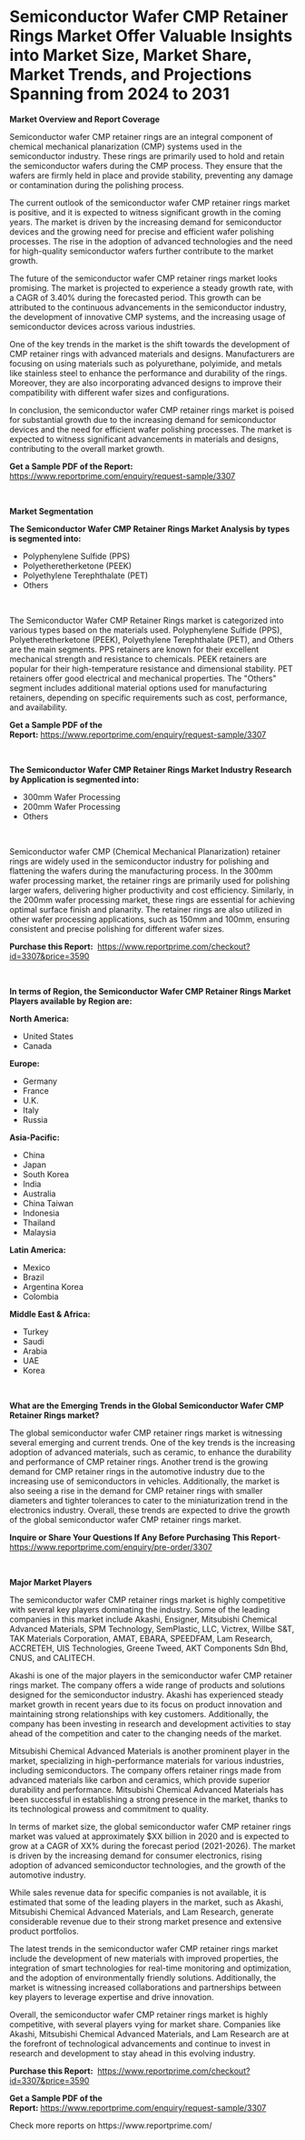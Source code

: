 <p><h1>Semiconductor Wafer CMP Retainer Rings Market Offer Valuable Insights into Market Size, Market Share, Market Trends, and Projections Spanning from 2024 to 2031</h1></p><p><strong>Market Overview and Report Coverage</strong></p>
<p><p>Semiconductor wafer CMP retainer rings are an integral component of chemical mechanical planarization (CMP) systems used in the semiconductor industry. These rings are primarily used to hold and retain the semiconductor wafers during the CMP process. They ensure that the wafers are firmly held in place and provide stability, preventing any damage or contamination during the polishing process.</p><p>The current outlook of the semiconductor wafer CMP retainer rings market is positive, and it is expected to witness significant growth in the coming years. The market is driven by the increasing demand for semiconductor devices and the growing need for precise and efficient wafer polishing processes. The rise in the adoption of advanced technologies and the need for high-quality semiconductor wafers further contribute to the market growth.</p><p>The future of the semiconductor wafer CMP retainer rings market looks promising. The market is projected to experience a steady growth rate, with a CAGR of 3.40% during the forecasted period. This growth can be attributed to the continuous advancements in the semiconductor industry, the development of innovative CMP systems, and the increasing usage of semiconductor devices across various industries.</p><p>One of the key trends in the market is the shift towards the development of CMP retainer rings with advanced materials and designs. Manufacturers are focusing on using materials such as polyurethane, polyimide, and metals like stainless steel to enhance the performance and durability of the rings. Moreover, they are also incorporating advanced designs to improve their compatibility with different wafer sizes and configurations.</p><p>In conclusion, the semiconductor wafer CMP retainer rings market is poised for substantial growth due to the increasing demand for semiconductor devices and the need for efficient wafer polishing processes. The market is expected to witness significant advancements in materials and designs, contributing to the overall market growth.</p></p>
<p><strong>Get a Sample PDF of the Report:</strong> <a href="https://www.reportprime.com/enquiry/request-sample/3307">https://www.reportprime.com/enquiry/request-sample/3307</a></p>
<p>&nbsp;</p>
<p><strong>Market Segmentation</strong></p>
<p><strong>The Semiconductor Wafer CMP Retainer Rings Market Analysis by types is segmented into:</strong></p>
<p><ul><li>Polyphenylene Sulfide (PPS)</li><li>Polyetheretherketone (PEEK)</li><li>Polyethylene Terephthalate (PET)</li><li>Others</li></ul></p>
<p>&nbsp;</p>
<p><p>The Semiconductor Wafer CMP Retainer Rings market is categorized into various types based on the materials used. Polyphenylene Sulfide (PPS), Polyetheretherketone (PEEK), Polyethylene Terephthalate (PET), and Others are the main segments. PPS retainers are known for their excellent mechanical strength and resistance to chemicals. PEEK retainers are popular for their high-temperature resistance and dimensional stability. PET retainers offer good electrical and mechanical properties. The "Others" segment includes additional material options used for manufacturing retainers, depending on specific requirements such as cost, performance, and availability.</p></p>
<p><strong>Get a Sample PDF of the Report:</strong>&nbsp;<a href="https://www.reportprime.com/enquiry/request-sample/3307">https://www.reportprime.com/enquiry/request-sample/3307</a></p>
<p>&nbsp;</p>
<p><strong>The Semiconductor Wafer CMP Retainer Rings Market Industry Research by Application is segmented into:</strong></p>
<p><ul><li>300mm Wafer Processing</li><li>200mm Wafer Processing</li><li>Others</li></ul></p>
<p>&nbsp;</p>
<p><p>Semiconductor wafer CMP (Chemical Mechanical Planarization) retainer rings are widely used in the semiconductor industry for polishing and flattening the wafers during the manufacturing process. In the 300mm wafer processing market, the retainer rings are primarily used for polishing larger wafers, delivering higher productivity and cost efficiency. Similarly, in the 200mm wafer processing market, these rings are essential for achieving optimal surface finish and planarity. The retainer rings are also utilized in other wafer processing applications, such as 150mm and 100mm, ensuring consistent and precise polishing for different wafer sizes.</p></p>
<p><strong>Purchase this Report:</strong>&nbsp; <a href="https://www.reportprime.com/checkout?id=3307&price=3590">https://www.reportprime.com/checkout?id=3307&price=3590</a></p>
<p>&nbsp;</p>
<p><strong>In terms of Region, the Semiconductor Wafer CMP Retainer Rings Market Players available by Region are:</strong></p>
<p>
    <p> <strong> North America: </strong>
        <ul>
            <li>United States</li>
            <li>Canada</li>
        </ul>
        </p> 
    <p> <strong> Europe: </strong>
        <ul>
            <li>Germany</li>
            <li>France</li>
            <li>U.K.</li>
            <li>Italy</li>
            <li>Russia</li>
        </ul>
        </p> 
    <p> <strong> Asia-Pacific: </strong>
        <ul>
            <li>China</li>
            <li>Japan</li>
            <li>South Korea</li>
            <li>India</li>
            <li>Australia</li>
            <li>China Taiwan</li>
            <li>Indonesia</li>
            <li>Thailand</li>
            <li>Malaysia</li>
        </ul>
        </p> 
    <p> <strong> Latin America: </strong>
        <ul>
            <li>Mexico</li>
            <li>Brazil</li>
            <li>Argentina Korea</li>
            <li>Colombia</li>
        </ul>
        </p> 
    <p> <strong> Middle East & Africa: </strong>
        <ul>
            <li>Turkey</li>
            <li>Saudi</li>
            <li>Arabia</li>
            <li>UAE</li>
            <li>Korea</li>
        </ul>
    </p>
    </p>
<p>&nbsp;</p>
<p><strong>What are the Emerging Trends in the Global Semiconductor Wafer CMP Retainer Rings market?</strong></p>
<p><p>The global semiconductor wafer CMP retainer rings market is witnessing several emerging and current trends. One of the key trends is the increasing adoption of advanced materials, such as ceramic, to enhance the durability and performance of CMP retainer rings. Another trend is the growing demand for CMP retainer rings in the automotive industry due to the increasing use of semiconductors in vehicles. Additionally, the market is also seeing a rise in the demand for CMP retainer rings with smaller diameters and tighter tolerances to cater to the miniaturization trend in the electronics industry. Overall, these trends are expected to drive the growth of the global semiconductor wafer CMP retainer rings market.</p></p>
<p><strong>Inquire or Share Your Questions If Any Before Purchasing This Report</strong>- <a href="https://www.reportprime.com/enquiry/pre-order/3307">https://www.reportprime.com/enquiry/pre-order/3307</a></p>
<p>&nbsp;</p>
<p><strong>Major Market Players</strong></p>
<p><p>The semiconductor wafer CMP retainer rings market is highly competitive with several key players dominating the industry. Some of the leading companies in this market include Akashi, Ensigner, Mitsubishi Chemical Advanced Materials, SPM Technology, SemPlastic, LLC, Victrex, Willbe S&T, TAK Materials Corporation, AMAT, EBARA, SPEEDFAM, Lam Research, ACCRETEH, UIS Technologies, Greene Tweed, AKT Components Sdn Bhd, CNUS, and CALITECH.</p><p>Akashi is one of the major players in the semiconductor wafer CMP retainer rings market. The company offers a wide range of products and solutions designed for the semiconductor industry. Akashi has experienced steady market growth in recent years due to its focus on product innovation and maintaining strong relationships with key customers. Additionally, the company has been investing in research and development activities to stay ahead of the competition and cater to the changing needs of the market.</p><p>Mitsubishi Chemical Advanced Materials is another prominent player in the market, specializing in high-performance materials for various industries, including semiconductors. The company offers retainer rings made from advanced materials like carbon and ceramics, which provide superior durability and performance. Mitsubishi Chemical Advanced Materials has been successful in establishing a strong presence in the market, thanks to its technological prowess and commitment to quality.</p><p>In terms of market size, the global semiconductor wafer CMP retainer rings market was valued at approximately $XX billion in 2020 and is expected to grow at a CAGR of XX% during the forecast period (2021-2026). The market is driven by the increasing demand for consumer electronics, rising adoption of advanced semiconductor technologies, and the growth of the automotive industry.</p><p>While sales revenue data for specific companies is not available, it is estimated that some of the leading players in the market, such as Akashi, Mitsubishi Chemical Advanced Materials, and Lam Research, generate considerable revenue due to their strong market presence and extensive product portfolios.</p><p>The latest trends in the semiconductor wafer CMP retainer rings market include the development of new materials with improved properties, the integration of smart technologies for real-time monitoring and optimization, and the adoption of environmentally friendly solutions. Additionally, the market is witnessing increased collaborations and partnerships between key players to leverage expertise and drive innovation.</p><p>Overall, the semiconductor wafer CMP retainer rings market is highly competitive, with several players vying for market share. Companies like Akashi, Mitsubishi Chemical Advanced Materials, and Lam Research are at the forefront of technological advancements and continue to invest in research and development to stay ahead in this evolving industry.</p></p>
<p><strong>Purchase this Report:</strong>&nbsp;&nbsp;<a href="https://www.reportprime.com/checkout?id=3307&price=3590">https://www.reportprime.com/checkout?id=3307&price=3590</a></p>
<p></p>
<p><strong>Get a Sample PDF of the Report:</strong>&nbsp;<a href="https://www.reportprime.com/enquiry/request-sample/3307">https://www.reportprime.com/enquiry/request-sample/3307</a></p>
<p>Check more reports on https://www.reportprime.com/</p>